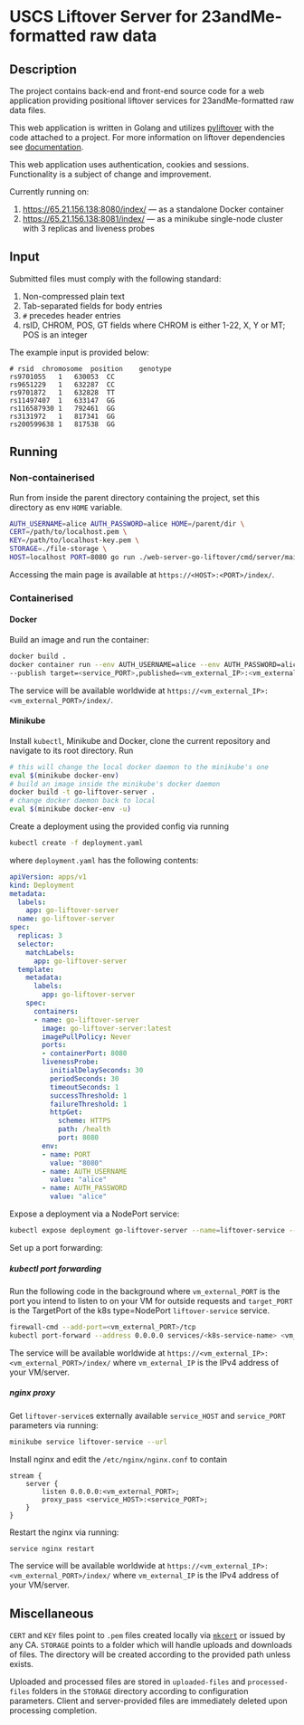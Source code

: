 # USCS Liftover Server for 23andMe-formatted raw data

## Description
The project contains back-end and front-end source code for a web application providing positional liftover services
for 23andMe-formatted raw data files.

This web application is written in Golang and utilizes [pyliftover](https://github.com/konstantint/pyliftover) with the
code attached to a project. For more information on liftover dependencies see [documentation](pyliftover/README.md).

This web application uses authentication, cookies and sessions. Functionality is a subject of change and improvement.

Currently running on:
1. https://65.21.156.138:8080/index/ — as a standalone Docker container
2. https://65.21.156.138:8081/index/ — as a minikube single-node cluster with 3 replicas and liveness probes

## Input

Submitted files must comply with the following standard:
1. Non-compressed plain text
2. Tab-separated fields for body entries
3. `#` precedes header entries
4. rsID, CHROM, POS, GT fields where CHROM is either 1-22, X, Y or MT; POS is an integer

The example input is provided below:
```text
# rsid	chromosome	position	genotype
rs9701055	1	630053	CC
rs9651229	1	632287	CC
rs9701872	1	632828	TT
rs11497407	1	633147	GG
rs116587930	1	792461	GG
rs3131972	1	817341	GG
rs200599638	1	817538	GG
```

## Running

### Non-containerised

Run from inside the parent directory containing the project, set this directory as env `HOME` variable.

```bash
AUTH_USERNAME=alice AUTH_PASSWORD=alice HOME=/parent/dir \
CERT=/path/to/localhost.pem \
KEY=/path/to/localhost-key.pem \
STORAGE=./file-storage \
HOST=localhost PORT=8080 go run ./web-server-go-liftover/cmd/server/main.go
```

Accessing the main page is available at `https://<HOST>:<PORT>/index/`. 

### Containerised

#### Docker

Build an image and run the container:

```bash
docker build .
docker container run --env AUTH_USERNAME=alice --env AUTH_PASSWORD=alice --env PORT=<service_PORT> --env HOST=0.0.0.0 \
--publish target=<service_PORT>,published=<vm_external_IP>:<vm_external_PORT>,protocol=tcp <imageID>
```

The service will be available worldwide at `https://<vm_external_IP>:<vm_external_PORT>/index/`.

#### Minikube

Install `kubectl`, Minikube and Docker, clone the current repository and navigate to its root directory. Run

```bash
# this will change the local docker daemon to the minikube's one
eval $(minikube docker-env)
# build an image inside the minikube's docker daemon
docker build -t go-liftover-server .
# change docker daemon back to local
eval $(minikube docker-env -u)
```

Create a deployment using the provided config via running

```bash
kubectl create -f deployment.yaml
```

where `deployment.yaml` has the following contents:

```yaml
apiVersion: apps/v1
kind: Deployment
metadata:
  labels:
    app: go-liftover-server
  name: go-liftover-server
spec:
  replicas: 3
  selector:
    matchLabels:
      app: go-liftover-server
  template:
    metadata:
      labels:
        app: go-liftover-server
    spec:
      containers:
      - name: go-liftover-server
        image: go-liftover-server:latest
        imagePullPolicy: Never
        ports:
        - containerPort: 8080
        livenessProbe:
          initialDelaySeconds: 30
          periodSeconds: 30
          timeoutSeconds: 1
          successThreshold: 1
          failureThreshold: 1
          httpGet:
            scheme: HTTPS
            path: /health
            port: 8080
        env:
        - name: PORT
          value: "8080"
        - name: AUTH_USERNAME
          value: "alice"
        - name: AUTH_PASSWORD
          value: "alice"
```

Expose a deployment via a NodePort service:

```bash
kubectl expose deployment go-liftover-server --name=liftover-service --type=NodePort
```

Set up a port forwarding:

##### kubectl port forwarding

Run the following code in the background where `vm_external_PORT` is the port you intend to listen to on your VM for
outside requests and `target_PORT` is the TargetPort of the k8s type=NodePort `liftover-service` service.

```bash
firewall-cmd --add-port=<vm_external_PORT>/tcp
kubectl port-forward --address 0.0.0.0 services/<k8s-service-name> <vm_external_PORT>:<target_PORT>
```

The service will be available worldwide at `https://<vm_external_IP>:<vm_external_PORT>/index/` where `vm_external_IP` is
the IPv4 address of your VM/server.

##### nginx proxy

Get `liftover-service`s externally available `service_HOST` and `service_PORT` parameters via running:

```bash
minikube service liftover-service --url
```

Install nginx and edit the `/etc/nginx/nginx.conf` to contain

```text
stream {
    server {
        listen 0.0.0.0:<vm_external_PORT>;
        proxy_pass <service_HOST>:<service_PORT>;
    }
}
```

Restart the nginx via running:

```bash
service nginx restart
```

The service will be available worldwide at `https://<vm_external_IP>:<vm_external_PORT>/index/` where `vm_external_IP` is
the IPv4 address of your VM/server.

## Miscellaneous

`CERT` and `KEY` files point to `.pem` files created locally via [`mkcert`](https://github.com/FiloSottile/mkcert)
or issued by any CA. `STORAGE` points to a folder which will handle uploads and downloads of files. The directory
will be created according to the provided path unless exists.

Uploaded and processed files are stored in `uploaded-files` and `processed-files` folders in the `STORAGE`
directory according to configuration parameters. Client and server-provided files are immediately deleted upon processing
completion.
